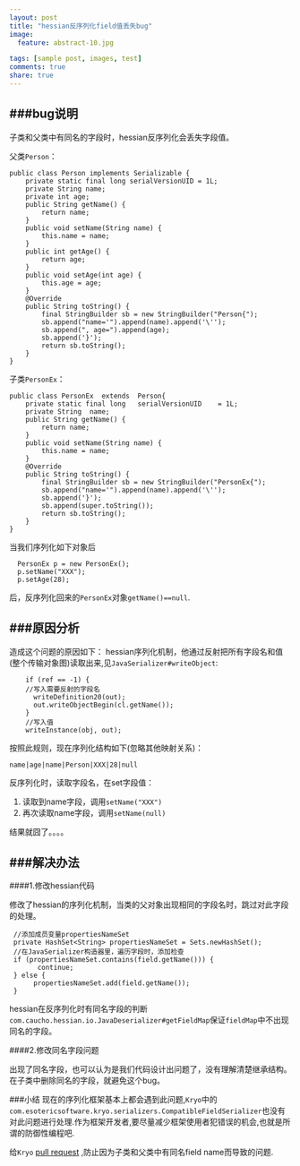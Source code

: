 ```yaml
---
layout: post
title: "hessian反序列化field值丢失bug"
image:
  feature: abstract-10.jpg

tags: [sample post, images, test]
comments: true
share: true
---
```


###bug说明
---
子类和父类中有同名的字段时，hessian反序列化会丢失字段值。
<!--more-->
父类`Person`：

	public class Person implements Serializable {
	    private static final long serialVersionUID = 1L;
	    private String name;
	    private int age;
	    public String getName() {
	        return name;
	    }
	    public void setName(String name) {
	        this.name = name;
	    }
	    public int getAge() {
	        return age;
	    }
	    public void setAge(int age) {
	        this.age = age;
	    }
	    @Override
	    public String toString() {
	        final StringBuilder sb = new StringBuilder("Person{");
	        sb.append("name='").append(name).append('\'');
	        sb.append(", age=").append(age);
	        sb.append('}');
	        return sb.toString();
	    }
	}

子类`PersonEx`：

	public class PersonEx  extends  Person{
	    private static final long	serialVersionUID	= 1L;
	    private String	name;
	    public String getName() {
	        return name;
	    }
	    public void setName(String name) {
	        this.name = name;
	    }
	    @Override
	    public String toString() {
	        final StringBuilder sb = new StringBuilder("PersonEx{");
	        sb.append("name='").append(name).append('\'');
	        sb.append('}');
	        sb.append(super.toString());
	        return sb.toString();
	    }
	}

当我们序列化如下对象后

	  PersonEx p = new PersonEx();
      p.setName("XXX");
      p.setAge(28);
后，反序列化回来的`PersonEx`对象`getName()==null`.

###原因分析
---

造成这个问题的原因如下：
hessian序列化机制，他通过反射把所有字段名和值(整个传输对象图)读取出来,见`JavaSerializer#writeObject`:

	   	if (ref == -1) {
		//写入需要反射的字段名
	      writeDefinition20(out);
	      out.writeObjectBegin(cl.getName());
	   	}
		//写入值
		writeInstance(obj, out);

按照此规则，现在序列化结构如下(忽略其他映射关系)：
	
	name|age|name|Person|XXX|28|null

反序列化时，读取字段名，在set字段值：

1. 读取到name字段，调用`setName("XXX")`
2. 再次读取name字段，调用`setName(null)`

结果就囧了。。。。

###解决办法
--- 

####1.修改hessian代码

修改了hessian的序列化机制，当类的父对象出现相同的字段名时，跳过对此字段的处理。

	 //添加成员变量propertiesNameSet	 
   	 private HashSet<String> propertiesNameSet = Sets.newHashSet();
	 //在JavaSerializer构造器里，遍历字段时，添加检查
	 if (propertiesNameSet.contains(field.getName())) {
           continue;
     } else {
          propertiesNameSet.add(field.getName());
     }
	

hessian在反序列化时有同名字段的判断`com.caucho.hessian.io.JavaDeserializer#getFieldMap`保证`fieldMap`中不出现同名的字段。

####2.修改同名字段问题

出现了同名字段，也可以认为是我们代码设计出问题了，没有理解清楚继承结构。在子类中删除同名的字段，就避免这个bug。

###小结
现在的序列化框架基本上都会遇到此问题,`Kryo`中的`com.esotericsoftware.kryo.serializers.CompatibleFieldSerializer`也没有对此问题进行处理.作为框架开发者,要尽量减少框架使用者犯错误的机会,也就是所谓的防御性编程吧.

给`Kryo` [pull request](https://github.com/EsotericSoftware/kryo/pull/187) ,防止因为子类和父类中有同名field name而导致的问题.